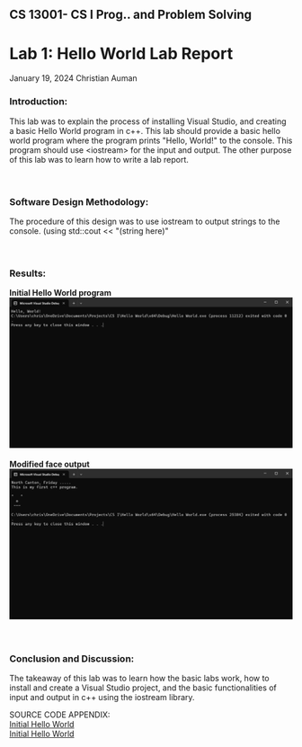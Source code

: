 ## **CS 13001- CS I Prog.. and Problem Solving**

# **Lab 1: Hello World Lab Report**

January 19, 2024 
Christian Auman


### Introduction:
This lab was to explain the process of installing Visual Studio, and creating a basic Hello World program in c++. This lab should provide a basic hello world program where the program prints "Hello, World!" to the console. This program should use \<iostream\> for the input and output. The other purpose of this lab was to learn how to write a lab report.
<br/>
<br/>
<br/>
### Software Design Methodology: 
The procedure of this design was to use iostream to output strings to the console. (using std::cout << "(string here)"
<br/>
<br/>
<br/>
### Results: 
**Initial Hello World program**
![](./Images/output.png) 
<br/><br/>
**Modified face output**
![](./Images/output2.png)
<br/>
<br/>
<br/>
### Conclusion and Discussion:
The takeaway of this lab was to learn how the basic labs work, how to install and create a Visual Studio project, and the basic functionalities of input and output in c++ using the iostream library.


SOURCE CODE APPENDIX:<br/>
[Initial Hello World](./Auman_Hello) <br/>
[Initial Hello World](./ex1.4) 
